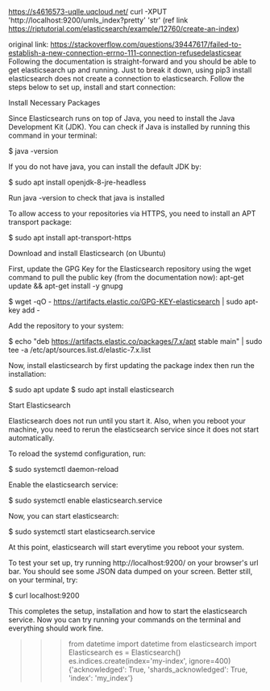 https://s4616573-uqlle.uqcloud.net/
curl -XPUT 'http://localhost:9200/umls_index?pretty' 'str' (ref link https://riptutorial.com/elasticsearch/example/12760/create-an-index)

original link: https://stackoverflow.com/questions/39447617/failed-to-establish-a-new-connection-errno-111-connection-refusedelasticsear
Following the documentation is straight-forward and you should be able to get elasticsearch up and running. Just to break it down, using pip3 install elasticsearch does not create a connection to elasticsearch. Follow the steps below to set up, install and start connection:

Install Necessary Packages

Since Elasticsearch runs on top of Java, you need to install the Java Development Kit (JDK). You can check if Java is installed by running this command in your terminal:

$ java -version

If you do not have java, you can install the default JDK by:

$  sudo apt install openjdk-8-jre-headless 

Run java -version to check that java is installed

To allow access to your repositories via HTTPS, you need to install an APT transport package:

$ sudo apt install apt-transport-https

Download and install Elasticsearch (on Ubuntu)

First, update the GPG Key for the Elasticsearch repository using the wget command to pull the public key (from the documentation now):
apt-get update && apt-get install -y gnupg

$ wget -qO - https://artifacts.elastic.co/GPG-KEY-elasticsearch | sudo apt-key add -

Add the repository to your system:

$ echo "deb https://artifacts.elastic.co/packages/7.x/apt stable main" | sudo tee -a /etc/apt/sources.list.d/elastic-7.x.list

Now, install elasticsearch by first updating the package index then run the installation:

$ sudo apt update
$ sudo apt install elasticsearch

Start Elasticsearch

Elasticsearch does not run until you start it. Also, when you reboot your machine, you need to rerun the elasticsearch service since it does not start automatically.

To reload the systemd configuration, run:

$ sudo systemctl daemon-reload

Enable the elasticsearch service:

$ sudo systemctl enable elasticsearch.service

Now, you can start elasticsearch:

$ sudo systemctl start elasticsearch.service

At this point, elasticsearch will start everytime you reboot your system.

To test your set up, try running http://localhost:9200/ on your browser's url bar. You should see some JSON data dumped on your screen. Better still, on your terminal, try:

$ curl localhost:9200

This completes the setup, installation and how to start the elasticsearch service. Now you can try running your commands on the terminal and everything should work fine.

>>> from datetime import datetime
>>> from elasticsearch import Elasticsearch
>>> es = Elasticsearch()
>>> es.indices.create(index='my-index', ignore=400)
{'acknowledged': True, 'shards_acknowledged': True, 'index': 'my_index'}

